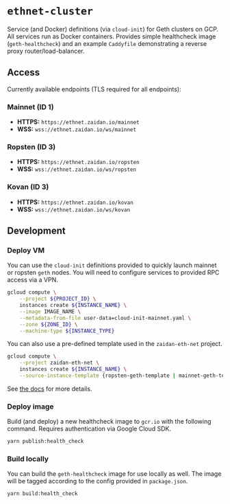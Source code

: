 # `ethnet-cluster`
Service (and Docker) definitions (via `cloud-init`) for Geth clusters on GCP. All services run as Docker containers. Provides simple healthcheck image (`geth-healthcheck`) and an example `Caddyfile` demonstrating a reverse proxy router/load-balancer. 

## Access

Currently available endpoints (TLS required for all endpoints):

### Mainnet (ID 1)

- __HTTPS:__  `https://ethnet.zaidan.io/mainnet`
- __WSS:__  `wss://ethnet.zaidan.io/ws/mainnet`   

### Ropsten (ID 3)

- __HTTPS:__  `https://ethnet.zaidan.io/ropsten`
- __WSS:__  `wss://ethnet.zaidan.io/ws/ropsten`  

### Kovan (ID 3)

- __HTTPS:__  `https://ethnet.zaidan.io/kovan`
- __WSS:__  `wss://ethnet.zaidan.io/ws/kovan`   

## Development

### Deploy VM

You can use the `cloud-init` definitions provided to quickly launch mainnet or ropsten `geth` nodes. You will need to configure services to provided RPC access via a VPN. 

```bash
gcloud compute \
    --project ${PROJECT_ID} \
    instances create ${INSTANCE_NAME} \
    --image IMAGE_NAME \
    --metadata-from-file user-data=cloud-init-mainnet.yaml \
    --zone ${ZONE_ID} \
    --machine-type ${INSTANCE_TYPE}
```

You can also use a pre-defined template used in the `zaidan-eth-net` project.

```bash
gcloud compute \
    --project zaidan-eth-net \
    instances create ${INSTANCE_NAME} \
    --source-instance-template {ropsten-geth-template | mainnet-geth-template}
```

See [the docs](https://cloud.google.com/container-optimized-os/docs/how-to/create-configure-instance) for more details.

### Deploy image

Build (and deploy) a new healthcheck image to `gcr.io` with the following command. Requires authentication via Google Cloud SDK.

```bash
yarn publish:health_check
```

### Build locally

You can build the `geth-healthcheck` image for use locally as well. The image will be tagged according to the config provided in `package.json`.

```bash
yarn build:health_check
```
